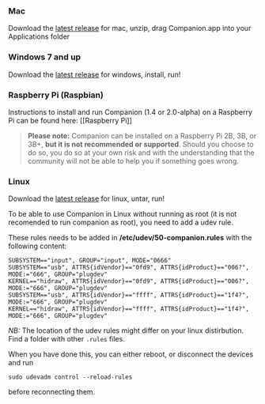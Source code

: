 ### Mac

Download the [latest release](https://github.com/bitfocus/companion/releases) for mac, unzip, drag Companion.app into your Applications folder

### Windows 7 and up

Download the [latest release](https://github.com/bitfocus/companion/releases) for windows, install, run!

### Raspberry Pi (Raspbian)
Instructions to install and run Companion (1.4 or 2.0-alpha) on a Raspberry Pi can be found here: [[Raspberry Pi]]
> **Please note:** Companion can be installed on a Raspberry Pi 2B, 3B, or 3B+, **but it is not recommended or supported**. Should you choose to do so, you do so at your own risk and with the understanding that the community will not be able to help you if something goes wrong.

### Linux

Download the [latest release](https://github.com/bitfocus/companion/releases) for linux, untar, run!

To be able to use Companion in Linux without running as root (it is not recomended to run companion as root), you need to add a udev rule.

These rules needs to be added in **/etc/udev/50-companion.rules** with the following content:

```
SUBSYSTEM=="input", GROUP="input", MODE="0666"
SUBSYSTEM=="usb", ATTRS{idVendor}=="0fd9", ATTRS{idProduct}=="006?", MODE:="666", GROUP="plugdev"
KERNEL=="hidraw", ATTRS{idVendor}=="0fd9", ATTRS{idProduct}=="006?", MODE:="666", GROUP="plugdev"
SUBSYSTEM=="usb", ATTRS{idVendor}=="ffff", ATTRS{idProduct}=="1f4?", MODE:="666", GROUP="plugdev"
KERNEL=="hidraw", ATTRS{idVendor}=="ffff", ATTRS{idProduct}=="1f4?", MODE:="666", GROUP="plugdev"
```

*NB:* The location of the udev rules might differ on your linux distirbution. Find a folder with other `.rules` files.

When you have done this, you can either reboot, or disconnect the devices and run
```
sudo udevadm control --reload-rules
```

before reconnecting them.
